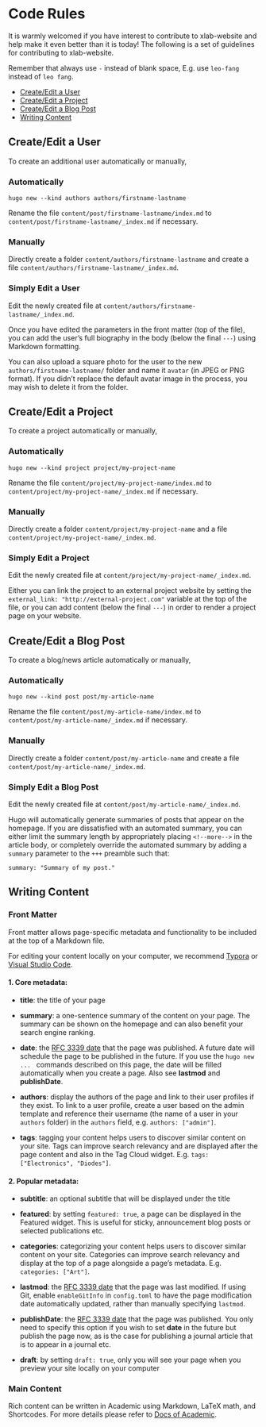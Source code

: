 # Code Rules

It is warmly welcomed if you have interest to contribute to xlab-website and help make it even better than it is today! The following is a set of guidelines for contributing to xlab-website.

Remember that always use `-` instead of blank space, E.g. use `leo-fang` instead of `leo fang`.

- [Create/Edit a User](#user)
- [Create/Edit a Project](#project)
- [Create/Edit a Blog Post](#blog)
- [Writing Content](#content)


## <a name="user"></a> Create/Edit a User

To create an additional user automatically or manually,

### Automatically

```shell
hugo new --kind authors authors/firstname-lastname
```
Rename the file `content/post/firstname-lastname/index.md` to `content/post/firstname-lastname/_index.md` if necessary.

### Manually

Directly create a folder `content/authors/firstname-lastname` and create a file `content/authors/firstname-lastname/_index.md`.

### Simply Edit a User

Edit the newly created file at `content/authors/firstname-lastname/_index.md`. 

Once you have edited the parameters in the front matter (top of the file), you can add the user’s full biography in the body (below the final `---`) using Markdown formatting.

You can also upload a square photo for the user to the new `authors/firstname-lastname/` folder and name it `avatar` (in JPEG or PNG format). If you didn’t replace the default avatar image in the process, you may wish to delete it from the folder.


## <a name="project"></a> Create/Edit a Project

To create a project automatically or manually,

### Automatically

```shell
hugo new --kind project project/my-project-name
```
Rename the file `content/project/my-project-name/index.md` to `content/project/my-project-name/_index.md` if necessary.

### Manually

Directly create a folder `content/project/my-project-name` and a file `content/project/my-project-name/_index.md`.

### Simply Edit a Project

Edit the newly created file at `content/project/my-project-name/_index.md`.

Either you can link the project to an external project website by setting the `external_link: "http://external-project.com"` variable at the top of the file, or you can add content (below the final `---`) in order to render a project page on your website.


## <a name="blog"></a> Create/Edit a Blog Post

To create a blog/news article automatically or manually,

### Automatically

```shell
hugo new --kind post post/my-article-name
```
Rename the file `content/post/my-article-name/index.md` to `content/post/my-article-name/_index.md` if necessary.

### Manually

Directly create a folder `content/post/my-article-name` and create a file `content/post/my-article-name/_index.md`.

### Simply Edit a Blog Post

Edit the newly created file at `content/post/my-article-name/_index.md`.

Hugo will automatically generate summaries of posts that appear on the homepage. If you are dissatisfied with an automated summary, you can either limit the summary length by appropriately placing `<!--more-->` in the article body, or completely override the automated summary by adding a `summary` parameter to the `+++` preamble such that:

```shell
summary: "Summary of my post."
```


## <a name="content"></a> Writing Content

### Front Matter

Front matter allows page-specific metadata and functionality to be included at the top of a Markdown file.

For editing your content locally on your computer, we recommend [Typora][typora] or [Visual Studio Code][vscode].

#### 1. Core metadata:

- **title**: the title of your page

- **summary**: a one-sentence summary of the content on your page. The summary can be shown on the homepage and can also benefit your search engine ranking.

- **date**: the [RFC 3339 date][date] that the page was published. A future date will schedule the page to be published in the future. If you use the `hugo new ... ` commands described on this page, the date will be filled automatically when you create a page. Also see **lastmod** and **publishDate**.

- **authors**: display the authors of the page and link to their user profiles if they exist. To link to a user profile, create a user based on the admin template and reference their username (the name of a user in your `authors` folder) in the `authors` field, e.g. `authors: ["admin"]`.

- **tags**: tagging your content helps users to discover similar content on your site. Tags can improve search relevancy and are displayed after the page content and also in the Tag Cloud widget. E.g. `tags: ["Electronics", "Diodes"]`.

#### 2. Popular metadata:

- **subtitle**: an optional subtitle that will be displayed under the title

- **featured**: by setting `featured: true`, a page can be displayed in the Featured widget. This is useful for sticky, announcement blog posts or selected publications etc.

- **categories**: categorizing your content helps users to discover similar content on your site. Categories can improve search relevancy and display at the top of a page alongside a page’s metadata. E.g. `categories: ["Art"]`.

- **lastmod**: the [RFC 3339 date][date] that the page was last modified. If using Git, enable `enableGitInfo` in `config.toml` to have the page modification date automatically updated, rather than manually specifying `lastmod`.

- **publishDate**: the [RFC 3339 date][date] that the page was published. You only need to specify this option if you wish to set **date** in the future but publish the page now, as is the case for publishing a journal article that is to appear in a journal etc.

- **draft**: by setting `draft: true`, only you will see your page when you preview your site locally on your computer

### Main Content

Rich content can be written in Academic using Markdown, LaTeX math, and Shortcodes. For more details please refer to [Docs of Academic][academic-docs].


[typora]: https://www.typora.io/

[vscode]: https://code.visualstudio.com/

[date]: https://github.com/toml-lang/toml#local-date-time

[academic-docs]: https://sourcethemes.com/academic/docs/writing-markdown-latex/
